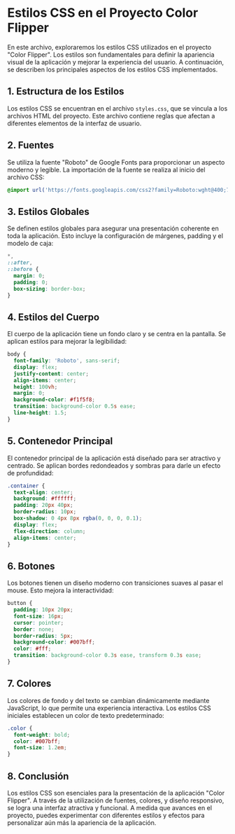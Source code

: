 # Estilos CSS en el Proyecto Color Flipper

En este archivo, exploraremos los estilos CSS utilizados en el proyecto "Color Flipper". Los estilos son fundamentales para definir la apariencia visual de la aplicación y mejorar la experiencia del usuario. A continuación, se describen los principales aspectos de los estilos CSS implementados.

## 1. Estructura de los Estilos

Los estilos CSS se encuentran en el archivo `styles.css`, que se vincula a los archivos HTML del proyecto. Este archivo contiene reglas que afectan a diferentes elementos de la interfaz de usuario.

## 2. Fuentes

Se utiliza la fuente "Roboto" de Google Fonts para proporcionar un aspecto moderno y legible. La importación de la fuente se realiza al inicio del archivo CSS:

```css
@import url('https://fonts.googleapis.com/css2?family=Roboto:wght@400;700&display=swap');
```

## 3. Estilos Globales

Se definen estilos globales para asegurar una presentación coherente en toda la aplicación. Esto incluye la configuración de márgenes, padding y el modelo de caja:

```css
*,
::after,
::before {
  margin: 0;
  padding: 0;
  box-sizing: border-box;
}
```

## 4. Estilos del Cuerpo

El cuerpo de la aplicación tiene un fondo claro y se centra en la pantalla. Se aplican estilos para mejorar la legibilidad:

```css
body {
  font-family: 'Roboto', sans-serif;
  display: flex;
  justify-content: center;
  align-items: center;
  height: 100vh;
  margin: 0;
  background-color: #f1f5f8;
  transition: background-color 0.5s ease;
  line-height: 1.5;
}
```

## 5. Contenedor Principal

El contenedor principal de la aplicación está diseñado para ser atractivo y centrado. Se aplican bordes redondeados y sombras para darle un efecto de profundidad:

```css
.container {
  text-align: center;
  background: #ffffff;
  padding: 20px 40px;
  border-radius: 10px;
  box-shadow: 0 4px 8px rgba(0, 0, 0, 0.1);
  display: flex;
  flex-direction: column;
  align-items: center;
}
```

## 6. Botones

Los botones tienen un diseño moderno con transiciones suaves al pasar el mouse. Esto mejora la interactividad:

```css
button {
  padding: 10px 20px;
  font-size: 16px;
  cursor: pointer;
  border: none;
  border-radius: 5px;
  background-color: #007bff;
  color: #fff;
  transition: background-color 0.3s ease, transform 0.3s ease;
}
```

## 7. Colores

Los colores de fondo y del texto se cambian dinámicamente mediante JavaScript, lo que permite una experiencia interactiva. Los estilos CSS iniciales establecen un color de texto predeterminado:

```css
.color {
  font-weight: bold;
  color: #007bff;
  font-size: 1.2em;
}
```

## 8. Conclusión

Los estilos CSS son esenciales para la presentación de la aplicación "Color Flipper". A través de la utilización de fuentes, colores, y diseño responsivo, se logra una interfaz atractiva y funcional. A medida que avances en el proyecto, puedes experimentar con diferentes estilos y efectos para personalizar aún más la apariencia de la aplicación.